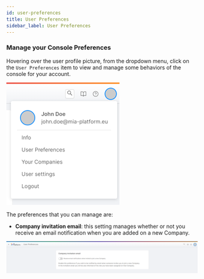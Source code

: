```yaml
---
id: user-preferences
title: User Preferences
sidebar_label: User Preferences
---
```


### Manage your Console Preferences
Hovering over the user profile picture, from the dropdown menu, click on the `User Preferences` item to view and manage some behaviors of the console for your account. 

![user preferences dropdown](./img/user-preferences-dropdown.png)

The preferences that you can manage are:
- **Company invitation email**: this setting manages whether or not you receive an email notification when you are added on a new Company.

![user preferences page](./img/user-preferences-page.png)

